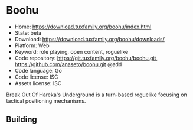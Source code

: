 # Boohu

- Home: https://download.tuxfamily.org/boohu/index.html
- State: beta
- Download: https://download.tuxfamily.org/boohu/downloads/
- Platform: Web
- Keyword: role playing, open content, roguelike
- Code repository: https://git.tuxfamily.org/boohu/boohu.git, https://github.com/anaseto/boohu.git @add
- Code language: Go
- Code license: ISC
- Assets license: ISC

Break Out Of Hareka's Underground is a turn-based roguelike focusing on tactical positioning mechanisms.

## Building

